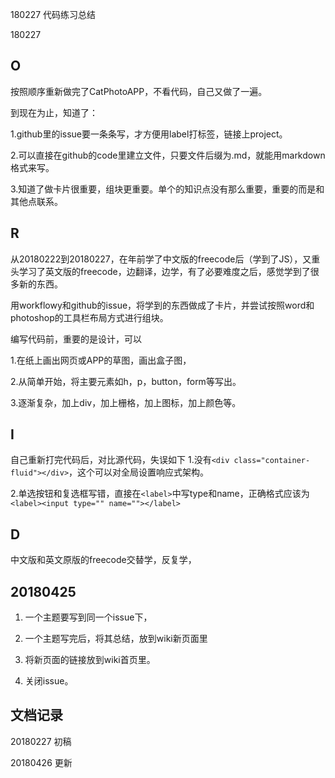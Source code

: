 180227 代码练习总结

180227

## O
 按照顺序重新做完了CatPhotoAPP，不看代码，自己又做了一遍。
 
 到现在为止，知道了：
 
 1.github里的issue要一条条写，才方便用label打标签，链接上project。
 
 2.可以直接在github的code里建立文件，只要文件后缀为.md，就能用markdown格式来写。
 
 3.知道了做卡片很重要，组块更重要。单个的知识点没有那么重要，重要的而是和其他点联系。
 
 
 

## R
从20180222到20180227，在年前学了中文版的freecode后（学到了JS），又重头学习了英文版的freecode，边翻译，边学，有了必要难度之后，感觉学到了很多新的东西。

用workflowy和github的issue，将学到的东西做成了卡片，并尝试按照word和photoshop的工具栏布局方式进行组块。


编写代码前，重要的是设计，可以

1.在纸上画出网页或APP的草图，画出盒子图，

2.从简单开始，将主要元素如h，p，button，form等写出。

3.逐渐复杂，加上div，加上栅格，加上图标，加上颜色等。

## I
自己重新打完代码后，对比源代码，失误如下
 1.没有`<div class="container-fluid"></div>`，这个可以对全局设置响应式架构。

  2.单选按钮和复选框写错，直接在`<label>`中写type和name，正确格式应该为
`<label><input type="" name=""></label>`

## D

中文版和英文原版的freecode交替学，反复学，
 

## 20180425

1. 一个主题要写到同一个issue下，

2. 一个主题写完后，将其总结，放到wiki新页面里

3. 将新页面的链接放到wiki首页里。

4. 关闭issue。

## 文档记录

20180227 初稿

20180426 更新



